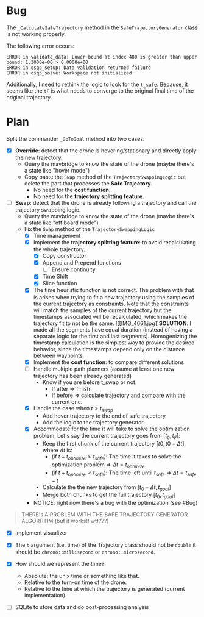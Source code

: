 # Bug

The `_CalculateSafeTrajectory` method in the `SafeTrajectoryGenerator` class is not working properly. 

The following error occurs:
```
ERROR in validate_data: Lower bound at index 480 is greater than upper bound: 1.3000e+00 > 0.0000e+00
ERROR in osqp_setup: Data validation returned failure
ERROR in osqp_solve: Workspace not initialized
```

Additionally, I need to rethink the logic to look for the `t_safe`. Because, it seems like the `tF` is what needs to converge to the original final time of the original trajectory.


# Plan

Split the commander `_GoToGoal` method into two cases:

- [x] **Override**: detect that the drone is hovering/stationary and directly apply the new trajectory. 
	- Query the mavbridge to know the state of the drone (maybe there's a state like "hover mode")
	- Copy paste the `Swap` method of the `TrajectorySwappingLogic` but delete the part that processes the __Safe Trajectory__.
		- No need for the **cost function**.
		- No need for the **trajectory splitting feature**.
- [ ] **Swap**: detect that the drone is already following a trajectory and call the trajectory swapping logic. 
	- Query the mavbridge to know the state of the drone (maybe there's a state like "off board mode")
	- Fix the `Swap` method of the `TrajectorySwappingLogic`
		- [x] Time management
		- [x] Implement the **trajectory splitting feature**: to avoid recalculating the whole trajectory.
			- [x] Copy constructor
			- [x] Append and Prepend functions
				- [ ] Ensure continuity
			- [x] Time Shift 
			- [x] Slice function
		- [x] The time heuristic function is not correct. The problem with that is arises when trying to fit a new trajectory using the samples of the current trajectory as constraints. Note that the constraints will match the samples of the current trajectory but the timestamps associated will be recalculated, which  makes the trajectory fit to not be the same. ![[IMG_4661.jpg]]**SOLUTION**: I made all the segments have equal duration (instead of having a separate logic for the first and last segments). Homogenizing the timestamp calculation is the simplest way to provide the desired behavior, since the timestamps depend only on the distance between waypoints.
		- [x] Implement the **cost function**: to compare different solutions. 
		- [ ] Handle multiple path planners (assume at least one new trajectory has been already generated)
			- Know if you are before t_swap or not. 
				- If after => finish
				- If before => calculate trajectory and compare with the current one.
		- [x]  Handle the case when $t>t_{swap}$ 
			- Add hover trajectory to the end of safe trajectory
			- Add the logic to the trajectory generator
		- [x] Accommodate for the time it will take to solve the optimization problem. Let's say the current trajectory goes from $[t_0, t_F]$:
			- Keep the first chunk of the current trajectory $[t0, t0+\Delta t]$, where $\Delta t$ is: 
				- (if $t+t_{optimize}>t_{safe}$): The time it takes to solve the optimization problem => $\Delta t = t_{optimize}$
				- (if $t+t_{optimize}<t_{safe}$): The time left until $t_{safe}$ => $\Delta t = t_{safe} - t$ 
			- Calculate the the new trajectory from $[t_0 + \Delta t, t_{goal}]$
			- Merge both chunks to get the full trajectory $[t_0, t_{goal}]$
		- NOTICE: right now there's a bug with the optimization (see #Bug)

> THERE's A PROBLEM WITH THE SAFE TRAJECTORY GENERATOR ALGORITHM (but it works!! wtf???)


- [x] Implement visualizer
- [x] The `t` argument (i.e. time) of the Trajectory class should not be `double` it should be `chrono::millisecond` or `chrono::microsecond`. 
- [x] How should we represent the time?
	- Absolute: the unix time or something like that.
	- Relative to the turn-on time of the drone.
	- Relative to the time at which the trajectory is generated (current implementation).

- [ ] SQLite to store data and do post-processing analysis